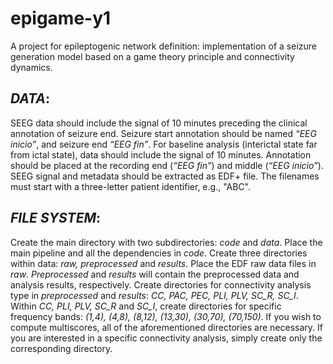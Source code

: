 # epigame-y1
A project for epileptogenic network definition: implementation of a seizure generation model based on a game theory principle and connectivity dynamics.

## _DATA_:

SEEG data should include the signal of 10 minutes preceding the clinical annotation of seizure end. Seizure start annotation should be named _“EEG inicio”_, and seizure end _“EEG fin”_. For baseline analysis (interictal state far from ictal state), data should include the signal of 10 minutes. Annotation should be placed at the recording end (_“EEG fin”_) and middle (_“EEG inicio”_). SEEG signal and metadata should be extracted as EDF+ file. The filenames must start with a three-letter patient identifier, e.g., "ABC".

## _FILE SYSTEM_:

Create the main directory with two subdirectories: _code_ and _data_. Place the main pipeline and all the dependencies in _code_. Create three directories within data: _raw, preprocessed_ and _results_. Place the EDF raw data files in _raw_. _Preprocessed_ and _results_ will contain the preprocessed data and analysis results, respectively.
Create directories for connectivity analysis type in _preprocessed_ and _results_: _CC, PAC, PEC, PLI, PLV, SC_R, SC_I_. Within _CC, PLI, PLV, SC_R_ and _SC_I_, create directories for specific frequency bands: _(1,4), (4,8), (8,12), (13,30), (30,70), (70,150)_.
If you wish to compute multiscores, all of the aforementioned directories are necessary. If you are interested in a specific connectivity analysis, simply create only the corresponding directory.
